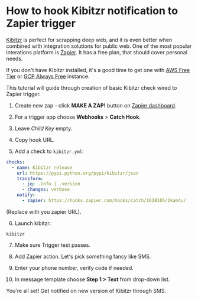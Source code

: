 # How to hook Kibitzr notification to Zapier trigger

[Kibitzr](https://kibitzr.github.io/) is perfect for scrapping deep web,
and it is even better when combined with integration solutions for public web.
One of the most popular interations platform is [Zapier](https://zapier.com/).
It has a free plan, that should cover personal needs.

If you don't have Kibitzr installed, it's a good time to get one with [AWS Free Tier](https://kibitzr.readthedocs.io/en/latest/aws.html) or [GCP Always Free](https://kibitzr.readthedocs.io/en/latest/gcp.html) instance.

This tutorial will guide through creation of basic Kibitzr check wired to Zapier trigger.

1. Create new zap - click **MAKE A ZAP!** button on [Zapier dashboard](https://zapier.com/app/dashboard).

2. For a trigger app choose **Webhooks** > **Catch Hook**.

3. Leave *Child Key* empty.

4. Copy hook URL.

5. Add a check to `kibitzr.yml`:

```yaml
checks:
  - name: Kibitzr release
    url: https://pypi.python.org/pypi/kibitzr/json
    transform:
      - jq: .info | .version
      - changes: verbose
    notify:
      - zapier: https://hooks.zapier.com/hooks/catch/1628105/1kan4u/
```
(Replace with you zapier URL).

6. Launch kibitzr:

```
kibitzr
```

7. Make sure Trigger test passes.

8. Add Zapier action. Let's pick something fancy like SMS.

9. Enter your phone number, verify code if needed.

10. In message template choose **Step 1 > Text** from drop-down list.

You're all set! Get notified on new version of Kibitzr through SMS.
